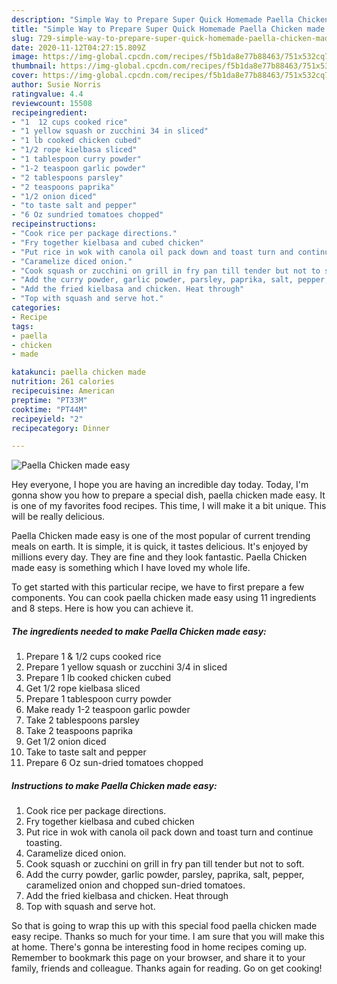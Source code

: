```yaml
---
description: "Simple Way to Prepare Super Quick Homemade Paella Chicken made easy"
title: "Simple Way to Prepare Super Quick Homemade Paella Chicken made easy"
slug: 729-simple-way-to-prepare-super-quick-homemade-paella-chicken-made-easy
date: 2020-11-12T04:27:15.809Z
image: https://img-global.cpcdn.com/recipes/f5b1da8e77b88463/751x532cq70/paella-chicken-made-easy-recipe-main-photo.jpg
thumbnail: https://img-global.cpcdn.com/recipes/f5b1da8e77b88463/751x532cq70/paella-chicken-made-easy-recipe-main-photo.jpg
cover: https://img-global.cpcdn.com/recipes/f5b1da8e77b88463/751x532cq70/paella-chicken-made-easy-recipe-main-photo.jpg
author: Susie Norris
ratingvalue: 4.4
reviewcount: 15508
recipeingredient:
- "1  12 cups cooked rice"
- "1 yellow squash or zucchini 34 in sliced"
- "1 lb cooked chicken cubed"
- "1/2 rope kielbasa sliced"
- "1 tablespoon curry powder"
- "1-2 teaspoon garlic powder"
- "2 tablespoons parsley"
- "2 teaspoons paprika"
- "1/2 onion diced"
- "to taste salt and pepper"
- "6 Oz sundried tomatoes chopped"
recipeinstructions:
- "Cook rice per package directions."
- "Fry together kielbasa and cubed chicken"
- "Put rice in wok with canola oil pack down and toast turn and continue toasting."
- "Caramelize diced onion."
- "Cook squash or zucchini on grill in fry pan till tender but not to soft."
- "Add the curry powder, garlic powder, parsley, paprika, salt, pepper, caramelized onion and chopped sun-dried tomatoes."
- "Add the fried kielbasa and chicken. Heat through"
- "Top with squash and serve hot."
categories:
- Recipe
tags:
- paella
- chicken
- made

katakunci: paella chicken made 
nutrition: 261 calories
recipecuisine: American
preptime: "PT33M"
cooktime: "PT44M"
recipeyield: "2"
recipecategory: Dinner

---
```



![Paella Chicken made easy](https://img-global.cpcdn.com/recipes/f5b1da8e77b88463/751x532cq70/paella-chicken-made-easy-recipe-main-photo.jpg)

Hey everyone, I hope you are having an incredible day today. Today, I'm gonna show you how to prepare a special dish, paella chicken made easy. It is one of my favorites food recipes. This time, I will make it a bit unique. This will be really delicious.

Paella Chicken made easy is one of the most popular of current trending meals on earth. It is simple, it is quick, it tastes delicious. It's enjoyed by millions every day. They are fine and they look fantastic. Paella Chicken made easy is something which I have loved my whole life.




To get started with this particular recipe, we have to first prepare a few components. You can cook paella chicken made easy using 11 ingredients and 8 steps. Here is how you can achieve it.

<!--inarticleads1-->

##### The ingredients needed to make Paella Chicken made easy:

1. Prepare 1 &amp; 1/2 cups cooked rice
1. Prepare 1 yellow squash or zucchini 3/4 in sliced
1. Prepare 1 lb cooked chicken cubed
1. Get 1/2 rope kielbasa sliced
1. Prepare 1 tablespoon curry powder
1. Make ready 1-2 teaspoon garlic powder
1. Take 2 tablespoons parsley
1. Take 2 teaspoons paprika
1. Get 1/2 onion diced
1. Take to taste salt and pepper
1. Prepare 6 Oz sun-dried tomatoes chopped




<!--inarticleads2-->

##### Instructions to make Paella Chicken made easy:

1. Cook rice per package directions.
1. Fry together kielbasa and cubed chicken
1. Put rice in wok with canola oil pack down and toast turn and continue toasting.
1. Caramelize diced onion.
1. Cook squash or zucchini on grill in fry pan till tender but not to soft.
1. Add the curry powder, garlic powder, parsley, paprika, salt, pepper, caramelized onion and chopped sun-dried tomatoes.
1. Add the fried kielbasa and chicken. Heat through
1. Top with squash and serve hot.




So that is going to wrap this up with this special food paella chicken made easy recipe. Thanks so much for your time. I am sure that you will make this at home. There's gonna be interesting food in home recipes coming up. Remember to bookmark this page on your browser, and share it to your family, friends and colleague. Thanks again for reading. Go on get cooking!
